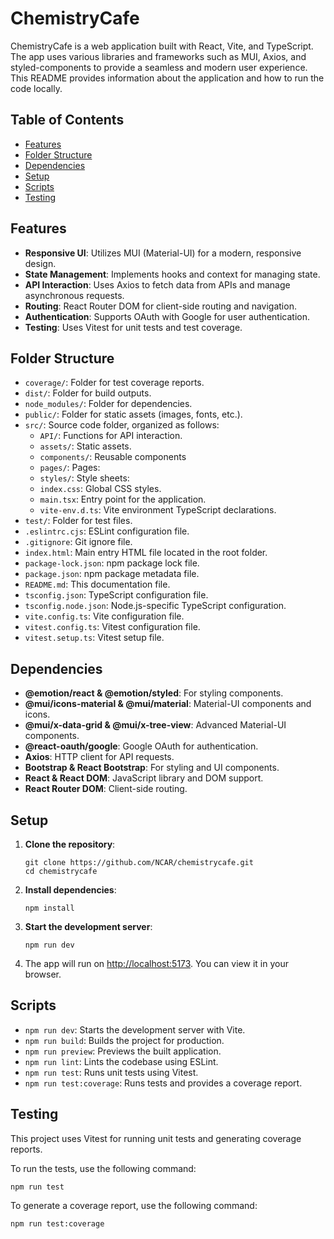 # ChemistryCafe

ChemistryCafe is a web application built with React, Vite, and TypeScript. The app uses various libraries and frameworks such as MUI, Axios, and styled-components to provide a seamless and modern user experience. This README provides information about the application and how to run the code locally.

## Table of Contents

- [Features](#features)
- [Folder Structure](#folder-structure)
- [Dependencies](#dependencies)
- [Setup](#setup)
- [Scripts](#scripts)
- [Testing](#testing)

## Features

- **Responsive UI**: Utilizes MUI (Material-UI) for a modern, responsive design.
- **State Management**: Implements hooks and context for managing state.
- **API Interaction**: Uses Axios to fetch data from APIs and manage asynchronous requests.
- **Routing**: React Router DOM for client-side routing and navigation.
- **Authentication**: Supports OAuth with Google for user authentication.
- **Testing**: Uses Vitest for unit tests and test coverage.

## Folder Structure

- `coverage/`: Folder for test coverage reports.
- `dist/`: Folder for build outputs.
- `node_modules/`: Folder for dependencies.
- `public/`: Folder for static assets (images, fonts, etc.).
- `src/`: Source code folder, organized as follows:
  - `API/`: Functions for API interaction.
  - `assets/`: Static assets.
  - `components/`: Reusable components
  - `pages/`: Pages:
  - `styles/`: Style sheets:
  - `index.css`: Global CSS styles.
  - `main.tsx`: Entry point for the application.
  - `vite-env.d.ts`: Vite environment TypeScript declarations.
- `test/`: Folder for test files.
- `.eslintrc.cjs`: ESLint configuration file.
- `.gitignore`: Git ignore file.
- `index.html`: Main entry HTML file located in the root folder.
- `package-lock.json`: npm package lock file.
- `package.json`: npm package metadata file.
- `README.md`: This documentation file.
- `tsconfig.json`: TypeScript configuration file.
- `tsconfig.node.json`: Node.js-specific TypeScript configuration.
- `vite.config.ts`: Vite configuration file.
- `vitest.config.ts`: Vitest configuration file.
- `vitest.setup.ts`: Vitest setup file.

## Dependencies

- **@emotion/react & @emotion/styled**: For styling components.
- **@mui/icons-material & @mui/material**: Material-UI components and icons.
- **@mui/x-data-grid & @mui/x-tree-view**: Advanced Material-UI components.
- **@react-oauth/google**: Google OAuth for authentication.
- **Axios**: HTTP client for API requests.
- **Bootstrap & React Bootstrap**: For styling and UI components.
- **React & React DOM**: JavaScript library and DOM support.
- **React Router DOM**: Client-side routing.

## Setup

1. **Clone the repository**:

   ```shell
   git clone https://github.com/NCAR/chemistrycafe.git
   cd chemistrycafe
   ```

2. **Install dependencies**:

   ```shell
   npm install
   ```

3. **Start the development server**:

   ```shell
   npm run dev
   ```

4. The app will run on [http://localhost:5173](http://localhost:5173). You can view it in your browser.

## Scripts

- `npm run dev`: Starts the development server with Vite.
- `npm run build`: Builds the project for production.
- `npm run preview`: Previews the built application.
- `npm run lint`: Lints the codebase using ESLint.
- `npm run test`: Runs unit tests using Vitest.
- `npm run test:coverage`: Runs tests and provides a coverage report.

## Testing

This project uses Vitest for running unit tests and generating coverage reports.

To run the tests, use the following command:

```shell
npm run test
```

To generate a coverage report, use the following command:

```shell
npm run test:coverage
```
